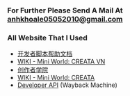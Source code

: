 ### For Further Please Send A Mail At anhkhoale05052010@gmail.com

### All Website That I Used

+ [开发者脚本帮助文档](https://developers.mini1.cn/wiki/)
+ [WIKI - Mini World: CREATA VN](https://wiki.miniworldgame.vn/doku.php?id=developer_center:developer_editor:script)
+ [创作者学院](https://dev-wiki.mini1.cn/cyclopdeia?wikiMenuId=3&wikiId=1352)
+ [WIKI - Mini World: CREATA](https://wiki.miniworldgame.com/doku.php?id=developer_center:documentation)
+ [Developer API](https://web.archive.org/web/20240303153843mp_/https://developers.miniworldgame.com/wiki/) (Wayback Machine)